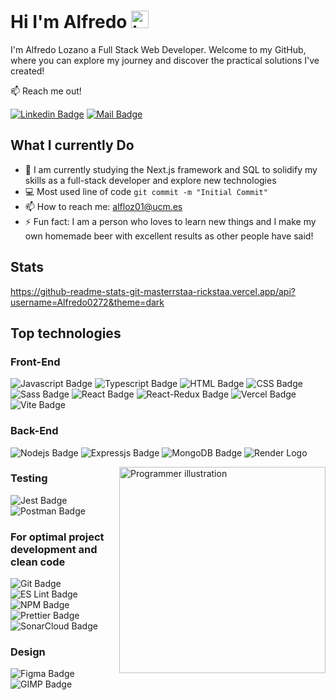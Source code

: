 # Hi I'm Alfredo <img src="https://user-images.githubusercontent.com/1303154/88677602-1635ba80-d120-11ea-84d8-d263ba5fc3c0.gif" width="28px" height="28px" alt="hi">

I'm Alfredo Lozano a Full Stack Web Developer. Welcome to my GitHub, where you can explore my journey and discover the practical solutions I've created!

:mailbox: Reach me out!

[![Linkedin Badge](https://img.shields.io/badge/-LINKEDIN-0e76a8?style=flat&labelColor=0e76a8&logo=linkedin&logoColor=white)](https://www.linkedin.com/in/alfredo-lozano-5a4261280/) [![Mail Badge](https://img.shields.io/badge/-GMAIL-c0392b?style=flat&labelColor=c0392b&logo=gmail&logoColor=white)](mailto:alfloz01@ucm.com)

## What I currently Do

- 🔭 I am currently studying the Next.js framework and SQL to solidify my skills as a full-stack developer and explore new technologies
- :computer: Most used line of code `git commit -m "Initial Commit"`
- 📫 How to reach me: alfloz01@ucm.es
- ⚡ Fun fact: I am a person who loves to learn new things and I make my own homemade beer with excellent results as other people have said!

## Stats

https://github-readme-stats-git-masterrstaa-rickstaa.vercel.app/api?username=Alfredo0272&theme=dark

## Top technologies

### Front-End

![Javascript Badge](https://img.shields.io/badge/-Javascript-F0DB4F?style=for-the-badge&labelColor=black&logo=javascript&logoColor=F0DB4F) ![Typescript Badge](https://img.shields.io/badge/-Typescript-007acc?style=for-the-badge&labelColor=black&logo=typescript&logoColor=007acc) ![HTML Badge](https://img.shields.io/badge/HTML5-E34F26?style=for-the-badge&labelColor=black&logo=HTML5&logoColor=E34F26) ![CSS Badge](https://img.shields.io/badge/CSS3-1572B6?style=for-the-badge&labelColor=black&logo=CSS3&logoColor=1572B6) ![Sass Badge](https://img.shields.io/badge/Sass-CC6699?style=for-the-badge&labelColor=black&logo=sass&logoColor=CC6699) ![React Badge](https://img.shields.io/badge/-React-61DBFB?style=for-the-badge&labelColor=black&logo=react&logoColor=61DBFB) ![React-Redux Badge](https://img.shields.io/badge/Redux-593D88?style=for-the-badge&labelColor=black&logo=redux&logoColor=593D88) ![Vercel Badge](https://img.shields.io/badge/Vercel-000000?style=for-the-badge&logo=vercel&logoColor=white) ![Vite Badge](https://img.shields.io/badge/Vite-B73BFE?style=for-the-badge&labelColor=black&logo=vite&logoColor=FFD62E)

### Back-End

![Nodejs Badge](https://img.shields.io/badge/-Nodejs-3C873A?style=for-the-badge&labelColor=black&logo=node.js&logoColor=3C873A) ![Expressjs Badge](https://img.shields.io/badge/Express%20js-000000?style=for-the-badge&logo=express&logoColor=white) ![MongoDB Badge](https://img.shields.io/badge/MongoDB-4EA94B?style=for-the-badge&labelColor=black&logo=mongodb&logoColor=4EA94B) ![Render Logo](https://img.shields.io/badge/Render-46E3B7?style=for-the-badge&labelColor=black&logo=render&logoColor=46E3B7)

<img src="https://cdni.iconscout.com/illustration/premium/thumb/react-native-programmer-7464458-6109661.png?f=webp" min-width="330px" max-width="330px" width="330px" align="right" alt="Programmer illustration">

### Testing

![Jest Badge](https://img.shields.io/badge/Jest-C21325?style=for-the-badge&labelColor=black&logo=jest&logoColor=C21325) ![Postman Badge](https://img.shields.io/badge/Postman-FF6C37?style=for-the-badge&labelColor=black&logo=postman&logoColor=FF6C37)

### For optimal project development and clean code

![Git Badge](https://img.shields.io/badge/GIT-E44C30?style=for-the-badge&labelColor=black&logo=git&logoColor=E44C30) ![ES Lint Badge](https://img.shields.io/badge/eslint-3A33D1?style=for-the-badge&labelColor=black&logo=eslint&logoColor=3A33D1) ![NPM Badge](https://img.shields.io/badge/npm-CB3837?style=for-the-badge&labelColor=black&logo=npm&logoColor=CB3837) ![Prettier Badge](https://img.shields.io/badge/prettier-1A2C34?style=for-the-badge&labelColor=black&logo=prettier&logoColor=F7BA3E) ![SonarCloud Badge](https://img.shields.io/badge/Sonar%20cloud-F3702A?style=for-the-badge&labelColor=black&logo=sonarcloud&logoColor=F3702A)

### Design

![Figma Badge](https://img.shields.io/badge/Figma-137A63?style=for-the-badge&labelColor=black&logo=figma&logoColor=137A63) ![GIMP Badge](https://img.shields.io/badge/gimp-5C5543?style=for-the-badge&labelColor=black&logo=gimp&logoColor=5C5543)
